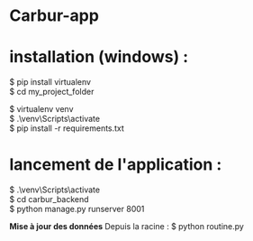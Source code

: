 # Carbur-app

# installation (windows) :

$ pip install virtualenv  
$ cd my_project_folder  
  
$ virtualenv venv  
$ .\venv\Scripts\activate   
$ pip install -r requirements.txt  
  
# lancement de l'application :

$ .\venv\Scripts\activate  
$ cd carbur_backend  
$ python manage.py runserver 8001  

__Mise à jour des données__
Depuis la racine : $ python routine.py   

